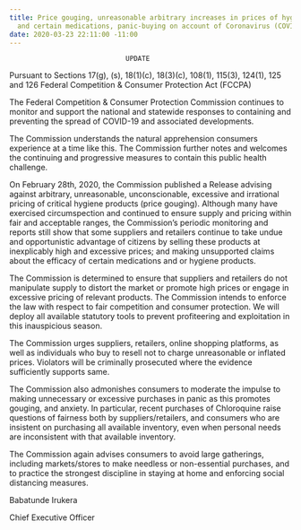```yaml
---
title: Price gouging, unreasonable arbitrary increases in prices of hygiene products
  and certain medications, panic-buying on account of Coronavirus (COVID-19) concerns.
date: 2020-03-23 22:11:00 -11:00
---
```


                                 UPDATE

Pursuant to Sections 17(g), (s), 18(1)(c), 18(3)(c), 108(1), 115(3), 124(1), 125 and 126 Federal Competition & Consumer Protection Act (FCCPA)


The Federal Competition & Consumer Protection Commission continues to monitor and support the national and statewide responses to containing and preventing the spread of COVID-19 and associated developments.

The Commission understands the natural apprehension consumers experience at a time like this.  The Commission further notes and welcomes the continuing and progressive measures to contain this public health challenge. 

On February 28th, 2020, the Commission published a Release advising against arbitrary, unreasonable, unconscionable, excessive and irrational pricing of critical hygiene products (price gouging). Although many have exercised circumspection and continued to ensure supply and pricing within fair and acceptable ranges, the Commission’s periodic monitoring and reports still show that some suppliers and retailers continue to take undue and opportunistic advantage of citizens by selling these products at inexplicably high and excessive prices; and making unsupported claims about the efficacy of certain medications and or hygiene products.

The Commission is determined to ensure that suppliers and retailers do not manipulate supply to distort the market or promote high prices or engage in excessive pricing of relevant products.  The Commission intends to enforce the law with respect to fair competition and consumer protection.  We will deploy all available statutory tools to prevent profiteering and exploitation in this inauspicious season.

The Commission urges suppliers, retailers, online shopping platforms, as well as individuals who buy to resell not to charge unreasonable or inflated prices. Violators will be criminally prosecuted where the evidence sufficiently supports same.

The Commission also admonishes consumers to moderate the impulse to making unnecessary or excessive purchases in panic as this promotes gouging, and anxiety. In particular, recent purchases of Chloroquine raise questions of fairness both by suppliers/retailers, and consumers who are insistent on purchasing all available inventory, even when personal needs are inconsistent with that available inventory.

The Commission again advises consumers to avoid large gatherings, including 
markets/stores to make needless or non-essential purchases, and to practice the strongest discipline in staying at home and enforcing social distancing measures.


Babatunde Irukera

Chief Executive Officer
